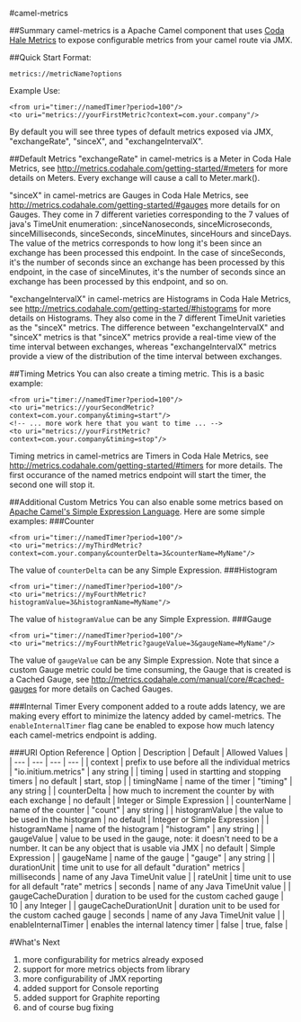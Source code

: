 #camel-metrics

##Summary
camel-metrics is a Apache Camel component that uses [Coda Hale Metrics](http://metrics.codahale.com/) to expose configurable metrics from your camel route via JMX.

##Quick Start
Format:
```
metrics://metricName?options
```
Example Use:
```
<from uri="timer://namedTimer?period=100"/>
<to uri="metrics://yourFirstMetric?context=com.your.company"/>
```
By default you will see three types of default metrics exposed via JMX, "exchangeRate", "sinceX", and "exchangeIntervalX".

##Default Metrics
"exchangeRate" in camel-metrics is a Meter in Coda Hale Metrics, see http://metrics.codahale.com/getting-started/#meters for more details on Meters.  Every exchange will cause a call to Meter.mark().

"sinceX" in camel-metrics are Gauges in Coda Hale Metrics, see http://metrics.codahale.com/getting-started/#gauges more details for on Gauges. They come in 7 different varieties corresponding to the 7 values of java's TimeUnit enumeration: ,sinceNanoseconds, sinceMicroseconds, sinceMilliseconds, sinceSeconds, sinceMinutes, sinceHours and sinceDays.  The value of the metrics corresponds to how long it's been since an exchange has been processed this endpoint.  In the case of sinceSeconds, it's the number of seconds since an exchange has been processed by this endpoint, in the case of sinceMinutes, it's the number of seconds since an exchange has been processed by this endpoint, and so on.

"exchangeIntervalX" in camel-metrics are Histograms in Coda Hale Metrics, see http://metrics.codahale.com/getting-started/#histograms for more details on Histograms. They also come in the 7 different TimeUnit varieties as the "sinceX" metrics.  The difference between "exchangeIntervalX" and "sinceX" metrics is that "sinceX" metrics provide a real-time view of the time interval between exchanges, whereas "exchangeIntervalX" metrics provide a view of the distribution of the time interval between exchanges.

##Timing Metrics
You can also create a timing metric.  This is a basic example:
```
<from uri="timer://namedTimer?period=100"/>
<to uri="metrics://yourSecondMetric?context=com.your.company&timing=start"/>
<!-- ... more work here that you want to time ... -->
<to uri="metrics://yourFirstMetric?context=com.your.company&timing=stop"/>
```
Timing metrics in camel-metrics are Timers in Coda Hale Metrics, see http://metrics.codahale.com/getting-started/#timers for more details.  The first occurance of the named metrics endpoint will start the timer, the second one will stop it.

##Additional Custom Metrics
You can also enable some metrics based on [Apache Camel's Simple Expression Language](https://camel.apache.org/simple.html).  Here are some simple examples:
###Counter
```
<from uri="timer://namedTimer?period=100"/>
<to uri="metrics://myThirdMetric?context=com.your.company&counterDelta=3&counterName=MyName"/>
```
The value of `counterDelta` can be any Simple Expression.
###Histogram
```
<from uri="timer://namedTimer?period=100"/>
<to uri="metrics://myFourthMetric?histogramValue=3&histogramName=MyName"/>
```
The value of `histogramValue` can be any Simple Expression.
###Gauge
```
<from uri="timer://namedTimer?period=100"/>
<to uri="metrics://myFourthMetric?gaugeValue=3&gaugeName=MyName"/>
```
The value of `gaugeValue` can be any Simple Expression.  Note that since a custom Gauge metric could be time consuming, the Gauge that is created is a Cached Gauge, see http://metrics.codahale.com/manual/core/#cached-gauges for more details on Cached Gauges.

###Internal Timer
Every component added to a route adds latency, we are making every effort to minimize the latency added by camel-metrics.  The `enableInternalTimer` flag cane be enabled to expose how much latency each camel-metrics endpoint is adding.

###URI Option Reference
| Option | Description | Default | Allowed Values |
| --- | --- | --- | --- |
| context | prefix to use before all the individual metrics | "io.initium.metrics" | any string |
| timing | used in startting and stopping timers | no default | start, stop |
| timingName |  name of the timer | "timing" | any string |
| counterDelta | how much to increment the counter by with each exchange | no default | Integer or Simple Expression |
| counterName |  name of the counter | "count" | any string |
| histogramValue |  the value to be used in the histogram | no default | Integer or Simple Expression |
| histogramName |  name of the histogram | "histogram" | any string |
| gaugeValue |  value to be used in the gauge, note: it doesn't need to be a number.  It can be any object that is usable via JMX | no default | Simple Expression |
| gaugeName |  name of the gauge | "gauge" | any string |
| durationUnit |  time unit to use for all default "duration" metrics | milliseconds | name of any Java TimeUnit value |
| rateUnit | time unit to use for all default "rate" metrics | seconds | name of any Java TimeUnit value |
| gaugeCacheDuration |  duration to be used for the custom cached gauge | 10 | any Integer |
| gaugeCacheDurationUnit |  duration unit to be used for the custom cached gauge | seconds | name of any Java TimeUnit value |
| enableInternalTimer |  enables the internal latency timer | false | true, false |

#What's Next
1. more configurability for metrics already exposed
2. support for more metrics objects from library
3. more configurability of JMX reporting
4. added support for Console reporting
5. added support for Graphite reporting
6. and of course bug fixing

